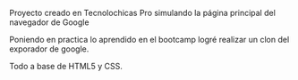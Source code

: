 Proyecto creado en Tecnolochicas Pro simulando la página principal del navegador de Google

Poniendo en practica lo aprendido en el bootcamp logré realizar un clon del exporador de google.

Todo a base de HTML5 y CSS.
